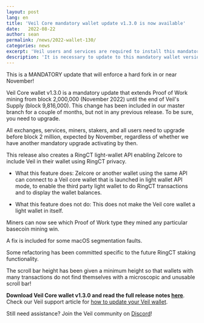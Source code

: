```yaml
---
layout: post
lang: en
title: 'Veil Core mandatory wallet update v1.3.0 is now available'
date:   2022-08-22
author: sean
permalink: /news/2022-wallet-130/
categories: news
excerpt: 'Veil users and services are required to install this mandatory wallet version update before protocol enforcement at block 2,000,000 close to November 2022.'
description: 'It is necessary to update to this mandatory wallet version as soon as possible, especially for those operating exchanges, mining pools, and any other services in the Veil ecosystem.'
---
```


This is a MANDATORY update that will enforce a hard fork in or near November!

Veil Core wallet v1.3.0 is a mandatory update that extends Proof of Work mining from block 2,000,000 (November 2022) until the end of Veil's Supply (block 9,816,000).
This change has been included in our master branch for a couple of months, but not in any previous release. To be sure, you need to upgrade.

All exchanges, services, miners, stakers, and all users need to upgrade before block 2 million, expected by November, regardless of whether we have another mandatory upgrade activating by then.

This release also creates a RingCT light-wallet API enabling Zelcore to include Veil in their wallet using RingCT privacy.

- What this feature does: Zelcore or another wallet using the same API can connect to a Veil core wallet that is launched in light wallet API mode, to enable the third party light wallet to do RingCT transactions and to display the wallet balances.

- What this feature does not do: This does not make the Veil core wallet a light wallet in itself.

Miners can now see which Proof of Work type they mined any particular basecoin mining win.

A fix is included for some macOS segmentation faults.

Some refactoring has been committed specific to the future RingCT staking functionality.

The scroll bar height has been given a minimum height so that wallets with many transactions do not find themselves with a microscopic and unusable scroll bar!



**Download Veil Core wallet v1.3.0 and read the full release notes [here](https://github.com/Veil-Project/veil/releases/tag/v1.3.0.0)**. Check our Veil support article for [how to update your Veil wallet](https://veil.freshdesk.com/support/solutions/articles/43000528762-how-to-update-upgrade-your-veil-wallet).

Still need assistance? Join the Veil community on [Discord](https://discord.veil-project.com)!